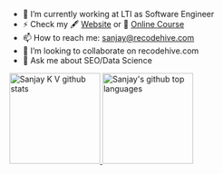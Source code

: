 - 🔭 I’m currently working at LTI as Software Engineer
- ⚡ Check my 🖋 [Website](https://recodehive.com/) or 🌱 [Online Course](https://recodehive.com/linkedin-bootcamp/)
- 📫 How to reach me: sanjay@recodehive.com
- 👯 I’m looking to collaborate on recodehive.com
- 💬 Ask me about SEO/Data Science

<a href="https://github.com/Sanjayviswa">
  <img height="160em" src="https://github-readme-stats.vercel.app/api?username=Sanjayviswa&show_icons=true&theme=merko&count_private=true" alt="Sanjay K V github stats" />
  <img height="160em" src="https://github-readme-stats.vercel.app/api/top-langs/?username=Sanjayviswa&theme=merko&layout=compact" alt="Sanjay's github top languages" />

</a>
<br/>

